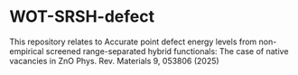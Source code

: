 # WOT-SRSH-defect
This repository relates to Accurate point defect energy levels from non-empirical screened range-separated hybrid functionals: The case of native vacancies in ZnO Phys. Rev. Materials 9, 053806 (2025)
